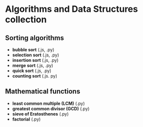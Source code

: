 # Algorithms and Data Structures collection

## Sorting algorithms
* **bubble sort** (.js, .py)
* **selection sort** (.js, .py)
* **insertion sort** (.js, .py)
* **merge sort** (.js, .py)
* **quick sort** (.js, .py)
* **counting sort** (.js. py)

## Mathematical functions
* **least common multiple (LCM)** (.py)
* **greatest common divisor (GCD)** (.py)
* **sieve of Eratosthenes** (.py)
* **factorial** (.py)
